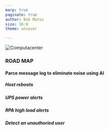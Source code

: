 ```yaml
---
marp: true
paginate: true
author: Bob Matos
size: 16:9
theme: uncover

---
```

<style>
  :root {
    --color-background: #9BCFDF;
    --color-foreground: #101010;
  }
</style>


![Computacenter](https://upload.wikimedia.org/wikipedia/en/thumb/3/34/Computacenter_logo.svg/220px-Computacenter_logo.svg.png)
### ROAD MAP
#### Parce message log to eliminate noise using AI
##### Host reboots
##### UPS power alerts
##### RPA high load alerts
##### Detect an unauthoried user
